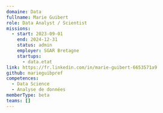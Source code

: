 ```yaml
---
domaine: Data
fullname: Marie Guibert
role: Data Analyst / Scientist
missions:
  - start: 2023-09-01
    end: 2024-12-31
    status: admin
    employer: SGAR Bretagne
    startups:
      - data.etat
link: https://fr.linkedin.com/in/marie-guibert-6653571a9
github: marieguibpref
competences:
  - Data Science
  - Analyse de données
memberType: beta
teams: []
---
```

